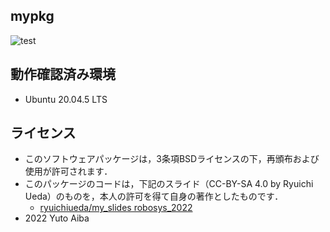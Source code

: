 ## mypkg
![test](https://github.com/aiba0921/mypkg/actions/workflows/test.yml/badge.svg)
## 動作確認済み環境
  * Ubuntu 20.04.5 LTS

## ライセンス
  * このソフトウェアパッケージは，3条項BSDライセンスの下，再頒布および使用が許可されます．
  * このパッケージのコードは，下記のスライド（CC-BY-SA 4.0 by Ryuichi Ueda）のものを，本人の許可を得て自身の著作としたものです．
      * [ryuichiueda/my_slides robosys_2022](https://github.com/ryuichiueda/my_slides/tree/master/robosys_2022)
  * 2022 Yuto Aiba
